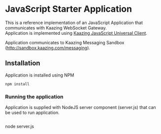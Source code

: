# JavaScript Starter Application

This is a reference implementation of an JavaScript Application that communicates with Kaazing WebSocket Gateway.  
Application is implemented using [Kaazing JavaScript Universal Client](https://github.com/kaazing/universal-client/tree/develop/javascript).

Application communicates to Kaazing Messaging Sandbox (http://sandbox.kaazing.com/messaging).

## Installation
Application is installed using NPM

```bash
npm install
```

### Running the application

Application is supplied with NodeJS server component (server.js) that can be used to run application.

```bash
```
node server.js

